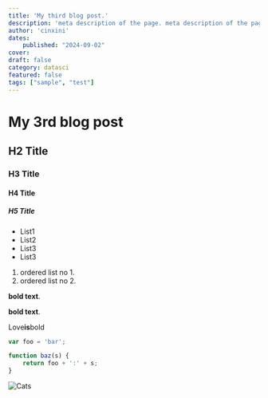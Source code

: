```yaml
---
title: 'My third blog post.'
description: 'meta description of the page. meta description of the page. meta description of the page. meta description of the page. meta description of the page. meta description of the page meta description of the page meta description of the page meta description of the page meta description of the page'
author: 'cinxini'
dates:
    published: "2024-09-02"
cover:
draft: false
category: datasci
featured: false
tags: ["sample", "test"]
---
```


# My 3rd blog post
## H2 Title
### H3 Title
#### H4 Title
##### H5 Title

- List1
- List2
 - List3
- List3

1. ordered list no 1.
2. ordered list no 2.

**bold text**.

__bold text__.

Love**is**bold

```js
var foo = 'bar';

function baz(s) {
    return foo + ':' + s;
}
```

![Cats](https://images.freeimages.com/image/previews/fb3/cute-cat-pattern-background-5691295.jpg)